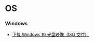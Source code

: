 # OS

### Windows
- [下载 Windows 10 光盘映像（ISO 文件）](https://www.microsoft.com/zh-cn/software-download/windows10ISO?OCID=WIP_r_Win10_Body_AddPC)